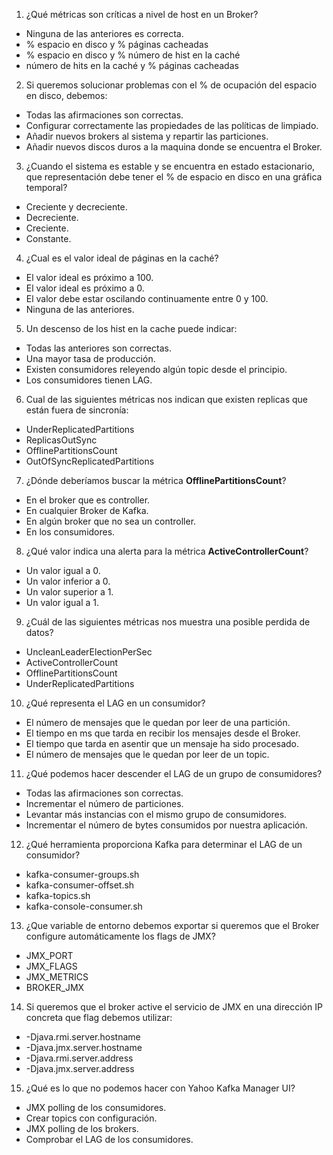 1. ¿Qué métricas son críticas a nivel de host en un Broker?
  * Ninguna de las anteriores es correcta.
  * % espacio en disco y % páginas cacheadas
  * % espacio en disco y % número de hist en la caché
  * número de hits en la caché y % páginas cacheadas

2. Si queremos solucionar problemas con el % de ocupación del espacio en disco, debemos:
  * Todas las afirmaciones son correctas.
  * Configurar correctamente las propiedades de las políticas de limpiado.
  * Añadir nuevos brokers al sistema y repartir las particiones.
  * Añadir nuevos discos duros a la maquina donde se encuentra el Broker.

3. ¿Cuando el sistema es estable y se encuentra en estado estacionario, que representación debe tener el % de espacio en disco en una gráfica temporal?
  * Creciente y decreciente.
  * Decreciente.
  * Creciente.
  * Constante.

4. ¿Cual es el valor ideal de páginas en la caché?
  * El valor ideal es próximo a 100.
  * El valor ideal es próximo a 0.
  * El valor debe estar oscilando continuamente entre 0 y 100.
  * Ninguna de las anteriores.

5. Un descenso de los hist en la cache puede indicar:
  * Todas las anteriores son correctas.
  * Una mayor tasa de producción.
  * Existen consumidores releyendo algún topic desde el principio.
  * Los consumidores tienen LAG.

6. Cual de las siguientes métricas nos indican que existen replicas que están fuera de sincronía:
  * UnderReplicatedPartitions
  * ReplicasOutSync
  * OfflinePartitionsCount
  * OutOfSyncReplicatedPartitions

7. ¿Dónde deberíamos buscar la métrica **OfflinePartitionsCount**?
  * En el broker que es controller.
  * En cualquier Broker de Kafka.
  * En algún broker que no sea un controller.
  * En los consumidores.

8. ¿Qué valor indica una alerta para la métrica **ActiveControllerCount**?
  * Un valor igual a 0.
  * Un valor inferior a 0.
  * Un valor superior a 1.
  * Un valor igual a 1.

9. ¿Cuál de las siguientes métricas nos muestra una posible perdida de datos?
  * UncleanLeaderElectionPerSec
  * ActiveControllerCount
  * OfflinePartitionsCount
  * UnderReplicatedPartitions

10. ¿Qué representa el LAG en un consumidor?
  * El número de mensajes que le quedan por leer de una partición.
  * El tiempo en ms que tarda en recibir los mensajes desde el Broker.
  * El tiempo que tarda en asentir que un mensaje ha sido procesado.
  * El número de mensajes que le quedan por leer de un topic.

11. ¿Qué podemos hacer descender el LAG de un grupo de consumidores?
  * Todas las afirmaciones son correctas.
  * Incrementar el número de particiones.
  * Levantar más instancias con el mismo grupo de consumidores.
  * Incrementar el número de bytes consumidos por nuestra aplicación.

12. ¿Qué herramienta proporciona Kafka para determinar el LAG de un consumidor?
  * kafka-consumer-groups.sh
  * kafka-consumer-offset.sh
  * kafka-topics.sh
  * kafka-console-consumer.sh

13. ¿Que variable de entorno debemos exportar si queremos que el Broker configure automáticamente los flags de JMX?
  * JMX_PORT
  * JMX_FLAGS
  * JMX_METRICS
  * BROKER_JMX

14. Si queremos que el broker active el servicio de JMX en una dirección IP concreta que flag debemos utilizar:
  * -Djava.rmi.server.hostname
  * -Djava.jmx.server.hostname
  * -Djava.rmi.server.address
  * -Djava.jmx.server.address

15. ¿Qué es lo que no podemos hacer con Yahoo Kafka Manager UI?
  * JMX polling de los consumidores.
  * Crear topics con configuración.
  * JMX polling de los brokers.
  * Comprobar el LAG de los consumidores.
